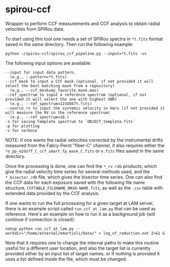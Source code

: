 # spirou-ccf
Wrapper to perform CCF measurements and CCF analysis to obtain radial velocities from SPIRou data. 

To start using this tool one needs a set of SPIRou spectra in `*t.fits` format saved in the same directory.  Then run the following example:

```
python ~/spirou-ccf/spirou_ccf_pipeline.py --input=*t.fits -vs
```

The following input options are available:
```
--input for input data pattern. 
  (e.g., --pattern=*t.fits)
--ccf_mask to input a CCF mask (optional, if not provided it will select the best matching mask from a repository)
  (e.g., --ccf_mask=my_favorite_mask.mas)
--ref_spectrum to input a reference spectrum (optional, if not provided it will select the one with highest SNR)
  (e.g., --ref_spectrum=1234567t.fits)
--source_rv to input the systemic velocity in km/s (if not provided it will measure the RV in the reference spectrum)
  (e.g., --ref_spectrum=10.)
-s for saving template spectrum to `OBJECT_template.fits`
-p for plotting
-v for verbose
```

NOTE: if one wants the radial velocities corrected by the instrumental drifts measured from the Fabry-Perot "fiber-C" channel, it also requires either the `*o_pp_e2dsff_C_ccf_smart_fp_mask_C.fits` or `e.fits` files saved in the same directory. 

Once the processing is done, one can find the `*_rv.rdb` products, which give the radial velocity time series for several methods used, and the `*_bisector.rdb` file, which gives the bisector time series. One can also find the CCF data for each exposure saved with the following file name structure, `CCFTABLE_FILENAME_MASK-NAME.fits`, as well as the `.csv` table with extended data provided by the CCF analysis. 

If one wants to run the full processing for a given target at LAM server, there is an example script called `run_ccf_at_lam.py` that can be used as reference. Here's an example on how to run it as a background job (will continue if connection is closed):

```
nohup python run_ccf_at_lam.py --workdir="/home/external/emartioli/Data/" > log_of_reduction.out 2>&1 &
```

Note that it requires one to change the internal paths to make this routine useful for a different user location, and also the target list is currenlty provided either by an input list of target names, or if nothing is provided it uses a list defined inside the file, which must be changed. 
